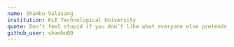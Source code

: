 ```yaml
---
name: Shambu Valasang
institution: KLE Technological University
quote: Don’t feel stupid if you don’t like what everyone else pretends to love.
github_user: shambu09
---
```

